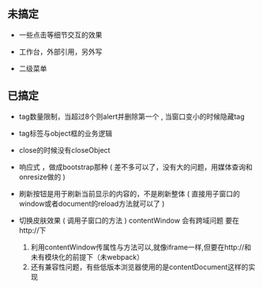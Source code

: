

  
## 未搞定

* 一些点击等细节交互的效果

* 工作台，外部引用，另外写

* 二级菜单

## 已搞定 

* tag数量限制，当超过8个则alert并删除第一个   ,   当窗口变小的时候隐藏tag

* tag标签与object框的业务逻辑
* close的时候没有closeObject

* 响应式 ，做成bootstrap那种  ( 差不多可以了，没有大的问题，用媒体查询和onresize做的 )

* 刷新按钮是用于刷新当前显示的内容的，不是刷新整体 ( 直接用子窗口的window或者document的reload方法就可以了 )

* 切换皮肤效果  ( 调用子窗口的方法 )   contentWindow    会有跨域问题   要在http://下
    1. 利用contentWindow传属性与方法可以,就像iframe一样,但要在http://和未有模块化的前提下（未webpack）
    2. 还有兼容性问题，有些低版本浏览器使用的是contentDocument这样的实现


















